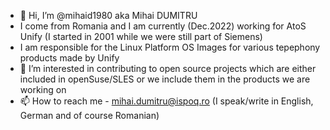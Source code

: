 - 👋 Hi, I’m @mihaid1980 aka Mihai DUMITRU
- I come from Romania and I am currently (Dec.2022) working for AtoS Unify (I started in 2001 while we were still part of Siemens)
- I am responsible for the Linux Platform OS Images for various tepephony products made by Unify
- 👀 I’m interested in contributing to open source projects which are either included in openSuse/SLES or we include them in the products we are working on
- 📫 How to reach me - mihai.dumitru@ispoq.ro (I speak/write in English, German and of course Romanian)
